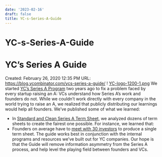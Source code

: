 ```yaml
---
date: '2023-02-16'
draft: false
title: YC-s-Series-A-Guide
---
```


# YC-s-Series-A-Guide

# YC’s Series A Guide
Created: February 26, 2020 12:35 PM
URL: https://blog.ycombinator.com/ycs-series-a-guide/
!
[YC-logo-1200-1.png](YC%E2%80%99s%20Series%20A%20Guide%20dfb2ef71cfb9490e932414037a59cf82/YC-logo-1200-1.png)
We started [YC’s Series A Program](https://blog.ycombinator.com/yc-series-a-program/) two years ago to fix a problem faced by every startup raising an A: VCs understand how Series A’s work and founders do not.
While we couldn’t work directly with every company in the world trying to raise an A, we realized that publicly distributing our learnings would help all founders.
We’ve published some of what we learned:
- In [Standard and Clean Series A Term Sheet](https://blog.ycombinator.com/a-standard-and-clean-series-a-term-sheet/), we analyzed dozens of term sheets to create the fairest one possible.
For instance, we learned that:
- Founders on average have to [meet with 30 investors](https://www.ycombinator.com/resources/the-series-a-fundraising-process) to produce a single term sheet.
The guide works best in conjunction with the internal programs and resources we’ve built out for YC companies.
Our hope is that the Guide will remove information asymmetry from the Series A process, and help level the playing field between founders and VCs.
